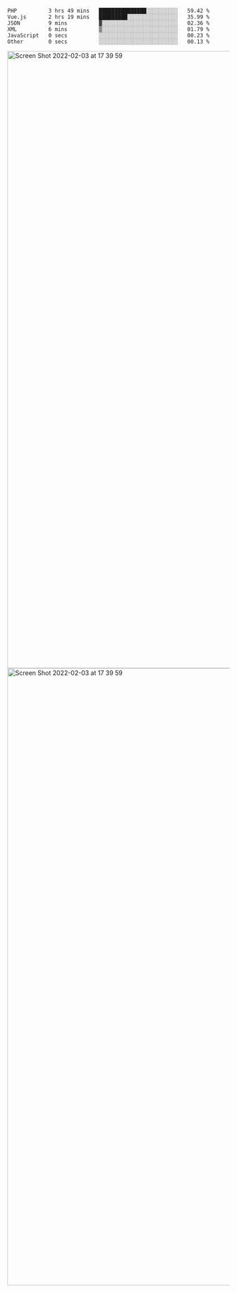 <!--START_SECTION:waka-->

```text
PHP          3 hrs 49 mins   ███████████████░░░░░░░░░░   59.42 %
Vue.js       2 hrs 19 mins   █████████░░░░░░░░░░░░░░░░   35.99 %
JSON         9 mins          ▓░░░░░░░░░░░░░░░░░░░░░░░░   02.36 %
XML          6 mins          ▒░░░░░░░░░░░░░░░░░░░░░░░░   01.79 %
JavaScript   0 secs          ░░░░░░░░░░░░░░░░░░░░░░░░░   00.23 %
Other        0 secs          ░░░░░░░░░░░░░░░░░░░░░░░░░   00.13 %
```

<!--END_SECTION:waka-->

<img width="1400" alt="Screen Shot 2022-02-03 at 17 39 59" src="https://user-images.githubusercontent.com/45716542/152387304-f2b60485-53a6-4f4b-a818-5cefb1b0c0ae.png">
<img width="1400" alt="Screen Shot 2022-02-03 at 17 39 59" src="https://user-images.githubusercontent.com/45716542/152387273-ea5cdf21-2a45-44da-8bef-00c1763b1d42.png">
